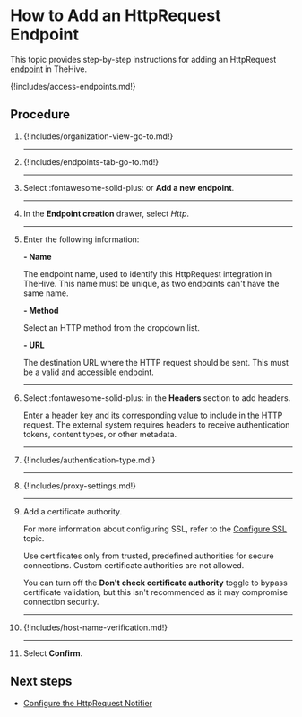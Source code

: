 # How to Add an HttpRequest Endpoint

This topic provides step-by-step instructions for adding an HttpRequest [endpoint](../manage-endpoints/about-endpoints.md) in TheHive.

{!includes/access-endpoints.md!}

## Procedure

1. {!includes/organization-view-go-to.md!}

    ---

2. {!includes/endpoints-tab-go-to.md!}

    ---

3. Select :fontawesome-solid-plus: or **Add a new endpoint**.

    ---

4. In the **Endpoint creation** drawer, select *Http*.

    ---

5. Enter the following information:

    **- Name**

    The endpoint name, used to identify this HttpRequest integration in TheHive. This name must be unique, as two endpoints can't have the same name.

    **- Method**

    Select an HTTP method from the dropdown list.

    **- URL**

    The destination URL where the HTTP request should be sent. This must be a valid and accessible endpoint.

    ---

6. Select :fontawesome-solid-plus: in the **Headers** section to add headers.

    Enter a header key and its corresponding value to include in the HTTP request. The external system requires headers to receive authentication tokens, content types, or other metadata.

    ---

7. {!includes/authentication-type.md!}

    ---

8. {!includes/proxy-settings.md!}

    ---

9. Add a certificate authority.

    For more information about configuring SSL, refer to the [Configure SSL](../../../../administration/authentication/ssl.md) topic.

    Use certificates only from trusted, predefined authorities for secure connections. Custom certificate authorities are not allowed.

    You can turn off the **Don't check certificate authority** toggle to bypass certificate validation, but this isn't recommended as it may compromise connection security.

    ---

10. {!includes/host-name-verification.md!}

    ---

11. Select **Confirm**.

## Next steps

* [Configure the HttpRequest Notifier](../manage-notifications/notifiers/http-request.md)